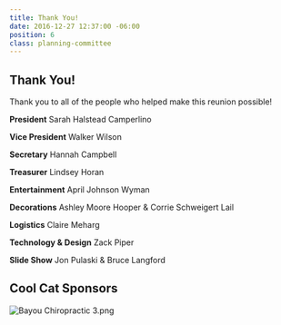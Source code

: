 ```yaml
---
title: Thank You!
date: 2016-12-27 12:37:00 -06:00
position: 6
class: planning-committee
---
```


## Thank You!

Thank you to all of the people who helped make this reunion possible! 

**President**
Sarah Halstead Camperlino

**Vice President**
Walker Wilson

**Secretary**
Hannah Campbell

**Treasurer**
Lindsey Horan

**Entertainment**
April Johnson Wyman

**Decorations**
Ashley Moore Hooper & Corrie Schweigert Lail

**Logistics**
Claire Meharg

**Technology & Design**
Zack Piper

**Slide Show**
Jon Pulaski & Bruce Langford 


## Cool Cat Sponsors

![Bayou Chiropractic 3.png](/uploads/Bayou%20Chiropractic%203.png)